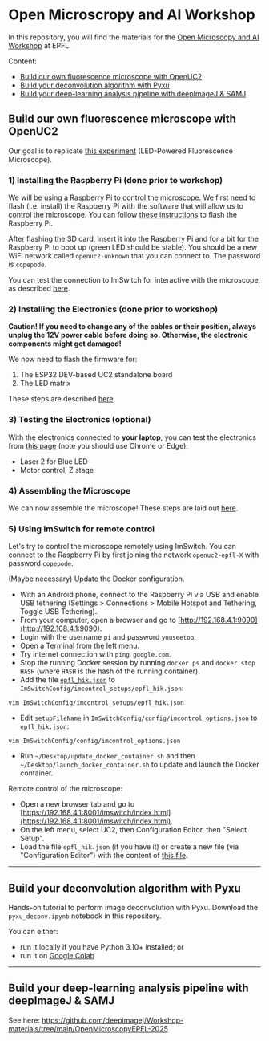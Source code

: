 # Open Microscropy and AI Workshop

In this repository, you will find the materials for the [Open Microscopy and AI Workshop](https://www.epfl-open-microscopy.com/) at EPFL.

Content:
- [Build our own fluorescence microscope with OpenUC2](#build-our-own-fluorescence-microscope-with-openuc2)
- [Build your deconvolution algorithm with Pyxu](#build-your-deconvolution-algorithm-with-pyxu)
- [Build your deep-learning analysis pipeline with deepImageJ & SAMJ](#build-your-deep-learning-analysis-pipeline-with-deepimagej--samj)


## Build our own fluorescence microscope with OpenUC2

Our goal is to replicate [this experiment](https://openuc2.github.io/docs/Toolboxes/DiscoveryFluorescence/LED_Fluoresence_microscope/) (LED-Powered Fluorescence Microscope).


### 1) Installing the Raspberry Pi (done prior to workshop)

We will be using a Raspberry Pi to control the microscope. We first need to flash (i.e. install) the Raspberry Pi with the software that will allow us to control the microscope. You can follow [these instructions](https://openuc2.github.io/docs/ImSwitch/ImSwitchOnRaspi/#how-to-use-the-pre-built-image) to flash the Raspberry Pi.

After flashing the SD card, insert it into the Raspberry Pi and for a bit for the Raspberry Pi to boot up (green LED should be stable). You should be a new WiFi network called `openuc2-unknown` that you can connect to. The password is `copepode`. 

You can test the connection to ImSwitch for interactive with the microscope, as described [here](https://openuc2.github.io/docs/ImSwitch/ImSwitchOnRaspi/#connecting-to-the-raspberry-pi).

### 2) Installing the Electronics (done prior to workshop)

**Caution! If you need to change any of the cables or their position, always unplug the 12V power cable before doing so. Otherwise, the electronic components might get damaged!**

We now need to flash the firmware for:

1. The ESP32 DEV-based UC2 standalone board
2. The LED matrix

These steps are described [here](https://openuc2.github.io/docs/Toolboxes/DiscoveryFluorescence/LED_Fluoresence_microscope/#22-flashing-the-esp32-firmware).



### 3) Testing the Electronics (optional)

With the electronics connected to **your laptop**, you can test the electronics from [this page](https://youseetoo.github.io/indexWebSerialTest.html) (note you should use Chrome or Edge):
- Laser 2 for Blue LED
- Motor control, Z stage

### 4) Assembling the Microscope

We can now assemble the microscope! These steps are laid out [here](https://openuc2.github.io/docs/Toolboxes/DiscoveryFluorescence/LED_Fluoresence_microscope/#step-1-assemble-the-microscope).

### 5) Using ImSwitch for remote control

Let's try to control the microscope remotely using ImSwitch. You can connect to the Raspberry Pi by first joining the network `openuc2-epfl-X` with password `copepode`. 

(Maybe necessary) Update the Docker configuration.

- With an Android phone, connect to the Raspberry Pi via USB and enable USB tethering (Settings > Connections > Mobile Hotspot and Tethering, Toggle USB Tethering).
- From your computer, open a browser and go to [http://192.168.4.1:9090](http://192.168.4.1:9090).
- Login with the username `pi` and password `youseetoo`.
- Open a Terminal from the left menu. 
- Try internet connection with `ping google.com`.
- Stop the running Docker session by running `docker ps` and `docker stop HASH` (where `HASH` is the hash of the running container).
- Add the file [`epfl_hik.json`](epfl_hik.json) to `ImSwitchConfig/imcontrol_setups/epfl_hik.json`: 
```
vim ImSwitchConfig/imcontrol_setups/epfl_hik.json
```
- Edit `setupFileName` in `ImSwitchConfig/config/imcontrol_options.json` to `epfl_hik.json`:
```
vim ImSwitchConfig/config/imcontrol_options.json
```
- Run `~/Desktop/update_docker_container.sh` and then `~/Desktop/launch_docker_container.sh` to update and launch the Docker container.


Remote control of the microscope:

- Open a new browser tab and go to [https://192.168.4.1:8001/imswitch/index.html](https://192.168.4.1:8001/imswitch/index.html).
- On the left menu, select UC2, then Configuration Editor, then "Select Setup".
- Load the file `epfl_hik.json` (if you have it) or create a new file (via "Configuration Editor") with the content of [this file](epfl_hik.json).

---

## Build your deconvolution algorithm with Pyxu

Hands-on tutorial to perform image deconvolution with Pyxu.
Download the `pyxu_deconv.ipynb` notebook in this repository.

You can either:

- run it locally if you have Python 3.10+ installed; or
- run it on [Google Colab]([https://colab.research.google.com/](https://colab.research.google.com/drive/13TjiPVKLJXU-ZfwK0OsG0LYckOIj83q2?usp=sharing))

---
## Build your deep-learning analysis pipeline with deepImageJ & SAMJ

See here: https://github.com/deepimagej/Workshop-materials/tree/main/OpenMicroscopyEPFL-2025
